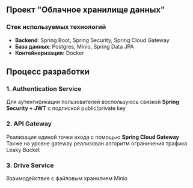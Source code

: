 ## Проект "Облачное хранилище данных"
### Стек используемых технологий
<ul>
<li><b>Backend</b>: Spring Boot, Spring Security, Spring Cloud Gateway</li>
<li><b>База данных</b>: Postgres, Minio, Spring Data JPA</li>
<li><b>Контейнеризация:</b> Docker</li>
</ul>

## Процесс разработки
### 1. Authentication Service
Для аутентификации пользователей воспользуюсь связкой **Spring Security + JWT** с подпиской public/private key
### 2. API Gateway
Реализация единой точки входа с помощью **Spring Cloud Gateway**
Также на уровне gateway реализован алгоритм ограничения трафика Leaky Bucket
### 3. Drive Service
Взаимодействие с файловым хранилием Minio
